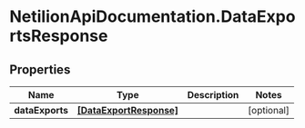 # NetilionApiDocumentation.DataExportsResponse

## Properties
Name | Type | Description | Notes
------------ | ------------- | ------------- | -------------
**dataExports** | [**[DataExportResponse]**](DataExportResponse.md) |  | [optional] 


